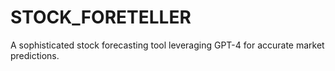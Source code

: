 # STOCK_FORETELLER
A sophisticated stock forecasting tool leveraging GPT-4 for accurate market predictions.
